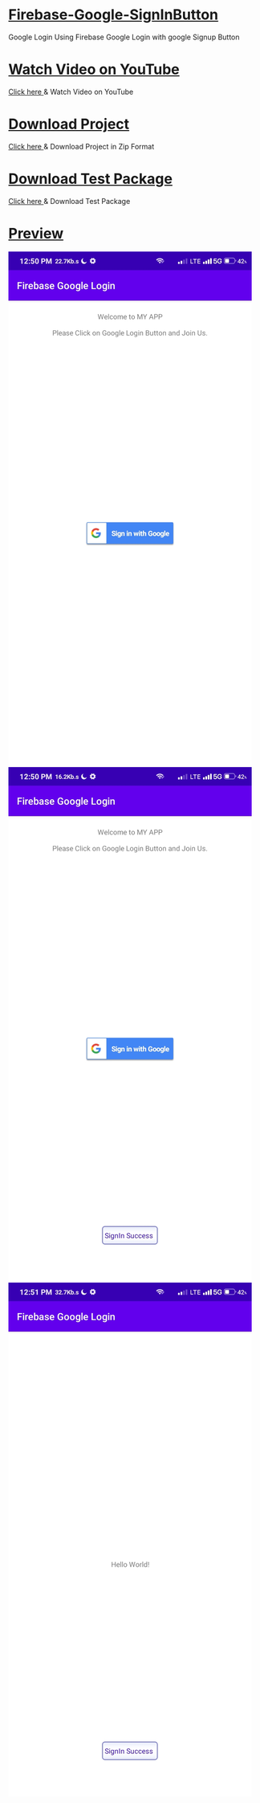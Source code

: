 # <a href="">Firebase-Google-SignInButton</a>
Google Login Using Firebase Google Login with google Signup Button

<h1><a href="">Watch Video on YouTube</a></h1>
<p><a href="">Click here </a>& Watch Video on YouTube</p>

<h1><a href="">Download Project</a></h1>

<p><a href="">Click here </a>& Download Project in Zip Format</p>

<h1><a href="">Download Test Package</a></h1>
<p><a href="">Click here </a>& Download Test Package</h1>
<h1><a href="">Preview</a></h1>
<img src="https://github.com/kuttahaitu/firebase-google-signinbutton/blob/main/screenshots/screenshot2.png"></img>
<img src="https://github.com/kuttahaitu/firebase-google-signinbutton/blob/main/screenshots/screenshot1.png"></img>
<img src="https://github.com/kuttahaitu/firebase-google-signinbutton/blob/main/screenshots/screenshot3.png"></img>

